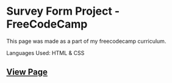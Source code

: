 # Survey Form Project - FreeCodeCamp

This page was made as a part of my freecodecamp curriculum.

Languages Used: HTML & CSS

## [View Page](https://amrdesai.github.io/survey-form-fcc)
